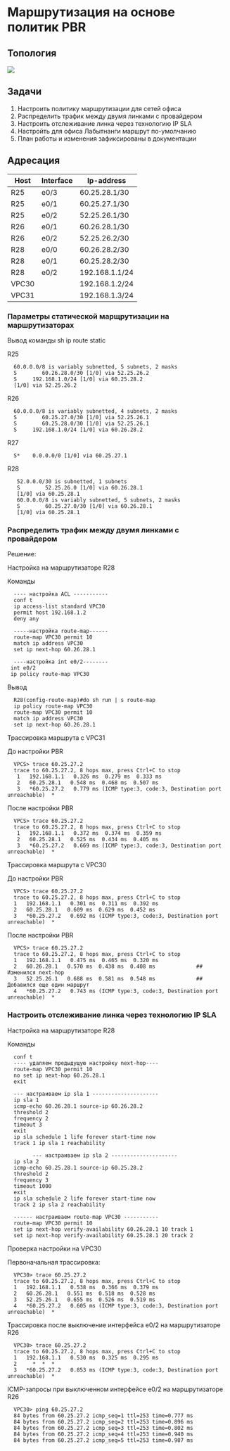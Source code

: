 # Маршрутизация на основе политик PBR

## Топология

![](topology.png)

## Задачи

1. Настроить политику маршрутизации для сетей офиса
2. Распределить трафик между двумя линками с провайдером
3. Настроить отслеживание линка через технологию IP SLA
4. Настройть для офиса Лабытнанги маршрут по-умолчанию
5. План работы и изменения зафиксированы в документации 

## Адресация

| Host  | Interface | Ip-address     |
|-------|-----------|----------------|
| R25   | e0/3      | 60.25.28.1/30  |
| R25   | e0/1      | 60.25.27.1/30  |
| R25   | e0/2      | 52.25.26.1/30  |
| R26   | e0/1      | 60.26.28.1/30  |
| R26   | e0/2      | 52.25.26.2/30  |
| R28   | e0/0      | 60.26.28.2/30  |
| R28   | e0/1      | 60.25.28.2/30  |
| R28   | e0/2      | 192.168.1.1/24 |
| VPC30 |           | 192.168.1.2/24 |
| VPC31 |           | 192.168.1.3/24 |

### Параметры статической марщрутизации на маршрутизаторах

Вывод команды sh ip route static

R25

      60.0.0.0/8 is variably subnetted, 5 subnets, 2 masks 
      S        60.26.28.0/30 [1/0] via 52.25.26.2
      S     192.168.1.0/24 [1/0] via 60.25.28.2
      [1/0] via 52.25.26.2  

R26

      60.0.0.0/8 is variably subnetted, 4 subnets, 2 masks  
      S        60.25.27.0/30 [1/0] via 52.25.26.1
      S        60.25.28.0/30 [1/0] via 52.25.26.1
      S     192.168.1.0/24 [1/0] via 60.26.28.2 
     
 R27
 
      S*    0.0.0.0/0 [1/0] via 60.25.27.1 
      
 R28
 
       52.0.0.0/30 is subnetted, 1 subnets     
       S        52.25.26.0 [1/0] via 60.26.28.1 
       [1/0] via 60.25.28.1                                                                                      
       60.0.0.0/8 is variably subnetted, 5 subnets, 2 masks 
       S        60.25.27.0/30 [1/0] via 60.26.28.1  
       [1/0] via 60.25.28.1  


### Распределить трафик между двумя линками с провайдером

Решение:

Настройка на маршрутизаторе R28

Команды

      ---- настройка ACL -----------
      conf t
      ip access-list standard VPC30
      permit host 192.168.1.2
      deny any
      
      -----настройка route-map------
      route-map VPC30 permit 10
      match ip address VPC30
      set ip next-hop 60.26.28.1
      
      ----настройка int e0/2--------
     int e0/2
     ip policy route-map VPC30
 
Вывод

      R28(config-route-map)#do sh run | s route-map
      ip policy route-map VPC30
      route-map VPC30 permit 10 
      match ip address VPC30
      set ip next-hop 60.26.28.1
      
Трассировка маршрута с VPC31

До настройки PBR

      VPCS> trace 60.25.27.2
      trace to 60.25.27.2, 8 hops max, press Ctrl+C to stop
       1   192.168.1.1   0.326 ms  0.279 ms  0.333 ms
       2   60.25.28.1   0.548 ms  0.468 ms  0.507 ms
       3   *60.25.27.2   0.779 ms (ICMP type:3, code:3, Destination port unreachable)  *

После настройки PBR

      VPCS> trace 60.25.27.2
      trace to 60.25.27.2, 8 hops max, press Ctrl+C to stop
       1   192.168.1.1   0.372 ms  0.374 ms  0.359 ms
       2   60.25.28.1   0.525 ms  0.434 ms  0.405 ms
       3   *60.25.27.2   0.669 ms (ICMP type:3, code:3, Destination port unreachable)  *
       
Трассировка маршрута с VPC30

До настройки PBR

      VPCS> trace 60.25.27.2
      trace to 60.25.27.2, 8 hops max, press Ctrl+C to stop 
      1   192.168.1.1   0.301 ms  0.311 ms  0.392 ms  
      2   60.25.28.1   0.609 ms  0.629 ms  0.452 ms     
      3   *60.25.27.2   0.692 ms (ICMP type:3, code:3, Destination port unreachable)  * 

После настройки PBR

      VPCS> trace 60.25.27.2     
      trace to 60.25.27.2, 8 hops max, press Ctrl+C to stop 
      1   192.168.1.1   0.475 ms  0.465 ms  0.320 ms   
      2   60.26.28.1   0.570 ms  0.438 ms  0.408 ms             ## Изменился next-hop
      3   52.25.26.1   0.688 ms  0.581 ms  0.548 ms             ## Добавился еще один маршрут
      4   *60.25.27.2   0.743 ms (ICMP type:3, code:3, Destination port unreachable)  * 


### Настроить отслеживание линка через технологию IP SLA

Настройка на маршрутизаторе R28

Команды

      conf t
      ---- удаляем предыдущую настройку next-hop----
      route-map VPC30 permit 10
      no set ip next-hop 60.26.28.1
      exit
      
      --- настраиваем ip sla 1 ---------------------
      ip sla 1
      icmp-echo 60.26.28.1 source-ip 60.26.28.2
      threshold 2
      frequency 2
      timeout 3
      exit
      ip sla schedule 1 life forever start-time now
      track 1 ip sla 1 reachability
      
            --- настраиваем ip sla 2 ---------------------
      ip sla 2
      icmp-echo 60.25.28.1 source-ip 60.25.28.2
      threshold 2
      frequency 3
      timeout 1000
      exit
      ip sla schedule 2 life forever start-time now
      track 2 ip sla 2 reachability
      
      ------ настраиваем route-map VPC30 -----------
      route-map VPC30 permit 10
      set ip next-hop verify-availability 60.26.28.1 10 track 1
      set ip next-hop verify-availability 60.25.28.1 20 track 2
      
      
  Проверка настройки на VPC30
  
  Первоначальная трассировка:
  
      VPC30> trace 60.25.27.2 
      trace to 60.25.27.2, 8 hops max, press Ctrl+C to stop  
      1   192.168.1.1   0.538 ms  0.366 ms  0.379 ms  
      2   60.26.28.1   0.551 ms  0.518 ms  0.528 ms  
      3   52.25.26.1   0.655 ms  0.526 ms  0.519 ms 
      4   *60.25.27.2   0.605 ms (ICMP type:3, code:3, Destination port unreachable)  * 
      
Трассировка после выключение интерфейса e0/2 на маршрутизаторе R26
      
      VPC30> trace 60.25.27.2    
      trace to 60.25.27.2, 8 hops max, press Ctrl+C to stop  
      1   192.168.1.1   0.530 ms  0.325 ms  0.295 ms  
      2     *  *  *    
      3   *60.25.27.2   0.853 ms (ICMP type:3, code:3, Destination port unreachable)  *
      
ICMP-запросы при выключенном интерфейсе e0/2 на маршрутизаторе R26

      VPC30> ping 60.25.27.2  
      84 bytes from 60.25.27.2 icmp_seq=1 ttl=253 time=0.777 ms  
      84 bytes from 60.25.27.2 icmp_seq=2 ttl=253 time=0.896 ms 
      84 bytes from 60.25.27.2 icmp_seq=3 ttl=253 time=0.802 ms  
      84 bytes from 60.25.27.2 icmp_seq=4 ttl=253 time=0.940 ms  
      84 bytes from 60.25.27.2 icmp_seq=5 ttl=253 time=0.987 ms 
